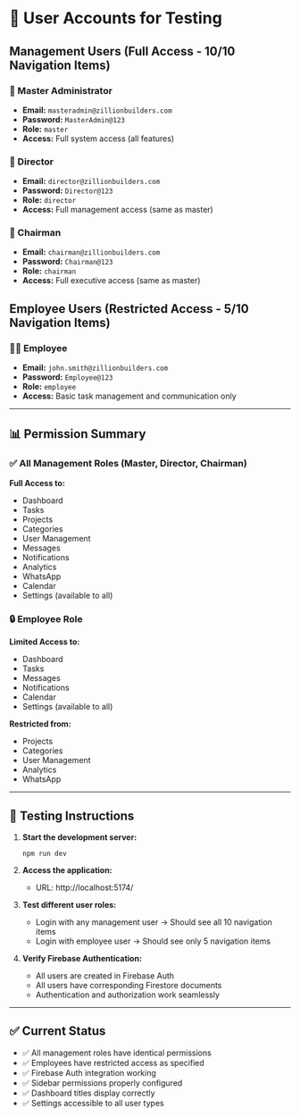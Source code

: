 # 🔐 User Accounts for Testing

## Management Users (Full Access - 10/10 Navigation Items)

### 👑 Master Administrator
- **Email:** `masteradmin@zillionbuilders.com`
- **Password:** `MasterAdmin@123`
- **Role:** `master`
- **Access:** Full system access (all features)

### 🎯 Director  
- **Email:** `director@zillionbuilders.com`
- **Password:** `Director@123`
- **Role:** `director`
- **Access:** Full management access (same as master)

### 🏢 Chairman
- **Email:** `chairman@zillionbuilders.com`
- **Password:** `Chairman@123`
- **Role:** `chairman`
- **Access:** Full executive access (same as master)

## Employee Users (Restricted Access - 5/10 Navigation Items)

### 👨‍💼 Employee
- **Email:** `john.smith@zillionbuilders.com`
- **Password:** `Employee@123`
- **Role:** `employee`
- **Access:** Basic task management and communication only

---

## 📊 Permission Summary

### ✅ **All Management Roles** (Master, Director, Chairman)
**Full Access to:**
- Dashboard
- Tasks  
- Projects
- Categories
- User Management
- Messages
- Notifications
- Analytics
- WhatsApp
- Calendar
- Settings (available to all)

### 🔒 **Employee Role**
**Limited Access to:**
- Dashboard
- Tasks
- Messages
- Notifications  
- Calendar
- Settings (available to all)

**Restricted from:**
- Projects
- Categories
- User Management
- Analytics
- WhatsApp

---

## 🧪 Testing Instructions

1. **Start the development server:**
   ```
   npm run dev
   ```
   
2. **Access the application:**
   - URL: http://localhost:5174/
   
3. **Test different user roles:**
   - Login with any management user → Should see all 10 navigation items
   - Login with employee user → Should see only 5 navigation items
   
4. **Verify Firebase Authentication:**
   - All users are created in Firebase Auth
   - All users have corresponding Firestore documents
   - Authentication and authorization work seamlessly

---

## ✅ Current Status

- ✅ All management roles have identical permissions
- ✅ Employees have restricted access as specified
- ✅ Firebase Auth integration working
- ✅ Sidebar permissions properly configured
- ✅ Dashboard titles display correctly
- ✅ Settings accessible to all user types